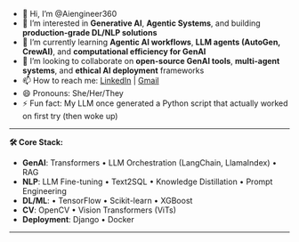 - 👋 Hi, I’m @Aiengineer360  
- 👀 I’m interested in **Generative AI**, **Agentic Systems**, and building **production-grade DL/NLP solutions**  
- 🌱 I’m currently learning **Agentic AI workflows**, **LLM agents (AutoGen, CrewAI)**, and **computational efficiency for GenAI**  
- 💞️ I’m looking to collaborate on **open-source GenAI tools**, **multi-agent systems**, and **ethical AI deployment** frameworks  
- 📫 How to reach me: [LinkedIn]((https://www.linkedin.com/in/arooj-fatima-04026b255?utm_source=share&utm_campaign=share_via&utm_content=profile&utm_medium=android_app)) | [Gmail](ai.engineer360@gmail.com)
- 😄 Pronouns: She/Her/They  
- ⚡ Fun fact: My LLM once generated a Python script that actually worked on first try (then woke up)  
---

**🛠 Core Stack:**  
- **GenAI**: Transformers • LLM Orchestration (LangChain, LlamaIndex) • RAG  
- **NLP**: LLM Fine-tuning • Text2SQL • Knowledge Distillation • Prompt Engineering  
- **DL/ML**: • TensorFlow • Scikit-learn • XGBoost  
- **CV**: OpenCV • Vision Transformers (ViTs)  
- **Deployment**: Django • Docker
---
